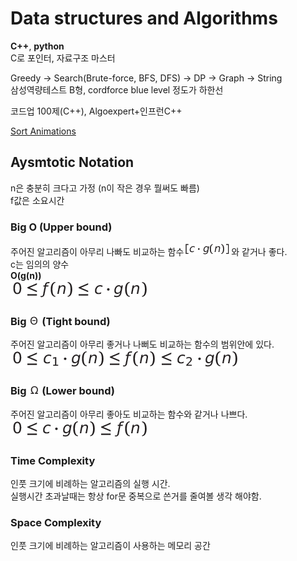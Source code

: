 # Data structures and Algorithms
**C++**, **python**  
C로 포인터, 자료구조 마스터

Greedy -> Search(Brute-force, BFS, DFS) -> DP -> Graph -> String  
삼성역량테스트 B형, cordforce blue level 정도가 하한선

코드업 100제(C++), Algoexpert+인프런C++


[Sort Animations](https://www.toptal.com/developers/sorting-algorithms)
## Aysmtotic Notation
n은 충분히 크다고 가정 (n이 작은 경우 뭘써도 빠름)  
f값은 소요시간
### Big O (Upper bound)
주어진 알고리즘이 아무리 나빠도 비교하는 함수![cgn](img/math/cgn.png)와 같거나 좋다.  
c는 임의의 양수  
**O(g(n))**  
![bigo](img/math/bigO.png)
### Big ![theta](img/math/theta.png) (Tight bound)
주어진 알고리즘이 아무리 좋거나 나뻐도 비교하는 함수의 범위안에 있다.  
![bigthetha](img/math/bigTheta.png)
### Big ![omega](img/math/omega.png) (Lower bound)
주어진 알고리즘이 아무리 좋아도 비교하는 함수와 같거나 나쁘다.  
![bigomega](img/math/bigOmega.png)

### Time Complexity
인풋 크기에 비례하는 알고리즘의 실행 시간.  
실행시간 초과날때는 항상 for문 중복으로 쓴거를 줄여볼 생각 해야함.
### Space Complexity
인풋 크기에 비례하는 알고리즘이 사용하는 메모리 공간

